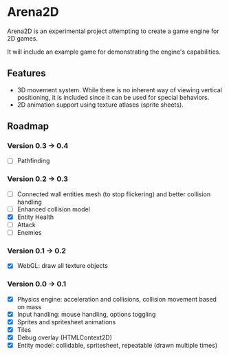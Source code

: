 # Arena2D

Arena2D is an experimental project attempting to create a game engine for 2D games.

It will include an example game for demonstrating the engine's capabilities.

## Features

* 3D movement system. While there is no inherent way of viewing vertical positioning, it is included since it can be used for special behaviors.
* 2D animation support using texture atlases (sprite sheets).

## Roadmap

### Version 0.3 -> 0.4
- [ ] Pathfinding

### Version 0.2 -> 0.3
- [ ] Connected wall entities mesh (to stop flickering) and better collision handling
- [ ] Enhanced collision model
- [x] Entity Health
- [ ] Attack
- [ ] Enemies

### Version 0.1 -> 0.2
- [x] WebGL: draw all texture objects

### Version 0.0 -> 0.1
- [x] Physics engine: acceleration and collisions, collision movement based on mass
- [x] Input handling: mouse handling, options toggling
- [x] Sprites and spritesheet animations
- [x] Tiles
- [x] Debug overlay (HTMLContext2D)
- [x] Entity model: collidable, spritesheet, repeatable (drawn multiple times)
